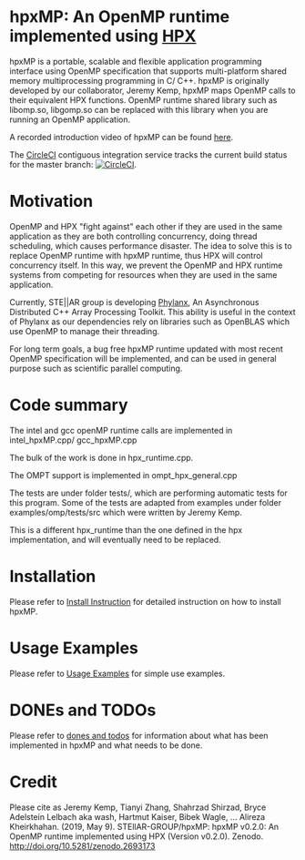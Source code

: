 <!--   Distributed under the Boost Software License, Version 1.0. (See accompanying -->
<!--   file LICENSE_1_0.txt or copy at http://www.boost.org/LICENSE_1_0.txt)        -->

# hpxMP: An OpenMP runtime implemented using [HPX](https://github.com/STEllAR-GROUP/hpx)

hpxMP is a portable, scalable and flexible application programming interface using OpenMP specification 
that supports multi-platform shared memory multiprocessing programming in C/ C++. hpxMP is originally developed by our collaborator, Jeremy Kemp, hpxMP maps OpenMP calls to their equivalent HPX functions. OpenMP runtime shared
library such as libomp.so, libgomp.so can be replaced with this library when you are running an OpenMP
application. 

A recorded introduction video of hpxMP can be found
 [here](https://www.youtube.com/watch?v=ajDGWPDrcxU&index=12&list=PL7vEgTL3FalbVFwzkXLHpBRKlcJNULW1g).

The [CircleCI](https://circleci.com/gh/STEllAR-GROUP/hpxMP) contiguous
integration service tracks the current build status for the master branch:
[![CircleCI](https://circleci.com/gh/STEllAR-GROUP/hpxMP.svg?style=svg)](https://circleci.com/gh/STEllAR-GROUP/hpxMP).

# Motivation

OpenMP and HPX "fight against" each other if they are used in the same application
as they are both controlling concurrency, doing thread scheduling, which causes performance disaster.
The idea to solve this is to replace OpenMP runtime with hpxMP runtime, thus HPX will control concurrency itself. In this way, we prevent the OpenMP and HPX runtime systems from competing for resources when they are used in the same application. 

Currently, STE||AR group is developing [Phylanx](https://github.com/STEllAR-GROUP/phylanx), 
An Asynchronous Distributed C++ Array Processing Toolkit. This ability is useful in the context of Phylanx as our dependencies rely on libraries such as OpenBLAS which use OpenMP to manage their threading. 

For long term goals, a bug free hpxMP runtime updated with 
most recent OpenMP specification will be implemented,
and can be used in general purpose such as scientific parallel computing.

# Code summary

The intel and gcc openMP runtime calls are implemented in intel_hpxMP.cpp/ gcc_hpxMP.cpp

The bulk of the work is done in hpx_runtime.cpp.

The OMPT support is implemented in ompt_hpx_general.cpp

The tests are under folder tests/, which are performing automatic tests for this program. 
Some of the tests are adapted from examples under folder examples/omp/tests/src which were written by Jeremy Kemp.

This is a different hpx_runtime than the one defined in the hpx implementation, and will eventually
need to be replaced.

# Installation

Please refer to [Install Instruction](doc/install.md) for detailed instruction on how to install hpxMP.

# Usage Examples

Please refer to [Usage Examples](doc/usecases.md) for simple use examples.

# DONEs and TODOs

Please refer to [dones and todos](doc/done-todo.md) for information about
what has been implemented in hpxMP and what needs to be done.

# Credit

Please cite as
Jeremy Kemp, Tianyi Zhang, Shahrzad Shirzad, Bryce Adelstein Lelbach aka wash, Hartmut Kaiser, Bibek Wagle, … Alireza Kheirkhahan. (2019, May 9). STEllAR-GROUP/hpxMP: hpxMP v0.2.0: An OpenMP runtime implemented using HPX (Version v0.2.0). Zenodo. http://doi.org/10.5281/zenodo.2693173
